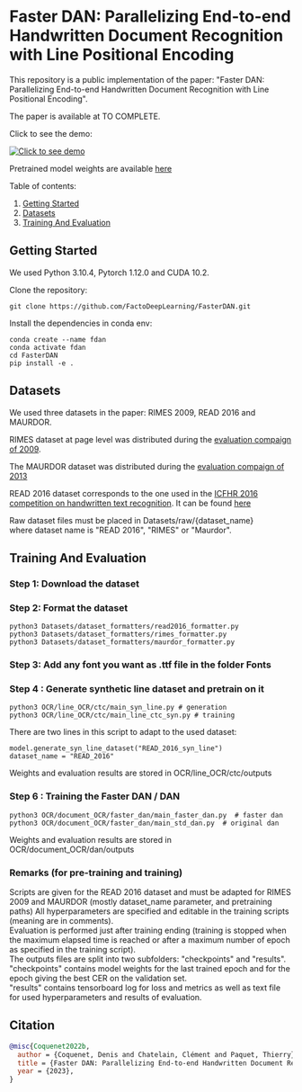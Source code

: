 # Faster DAN: Parallelizing End-to-end Handwritten Document Recognition with Line Positional Encoding
This repository is a public implementation of the paper: "Faster DAN: Parallelizing End-to-end Handwritten Document Recognition with Line Positional Encoding".

The paper is available at TO COMPLETE.

Click to see the demo:

[![Click to see demo](https://img.youtube.com/vi/_pBsO2W8XRE/0.jpg)](https://youtu.be/_pBsO2W8XRE?list=PLW90lu1l3ue9a2I9i0CLZM_orlnxoxv3g)

Pretrained model weights are available [here](https://git.litislab.fr/dcoquenet/fasterdan) 


Table of contents:
1. [Getting Started](#Getting-Started)
2. [Datasets](#Datasets)
3. [Training And Evaluation](#Training-and-evaluation)

## Getting Started

We used Python 3.10.4, Pytorch 1.12.0 and CUDA 10.2.

Clone the repository:

```
git clone https://github.com/FactoDeepLearning/FasterDAN.git
```

Install the dependencies in conda env:

```
conda create --name fdan
conda activate fdan
cd FasterDAN
pip install -e .
```


## Datasets
We used three datasets in the paper: RIMES 2009, READ 2016 and MAURDOR.

RIMES dataset at page level was distributed during the [evaluation compaign of 2009](https://ieeexplore.ieee.org/document/5277557).

The MAURDOR dataset was distributed during the [evaluation compaign of 2013](https://ieeexplore.ieee.org/document/6854572)

READ 2016 dataset corresponds to the one used in the [ICFHR 2016 competition on handwritten text recognition](https://ieeexplore.ieee.org/document/7814136).
It can be found [here](https://zenodo.org/record/1164045#.YiINkBvjKEA)



Raw dataset files must be placed in Datasets/raw/{dataset_name} \
where dataset name is "READ 2016", "RIMES" or "Maurdor".

## Training And Evaluation
### Step 1: Download the dataset

### Step 2: Format the dataset
```
python3 Datasets/dataset_formatters/read2016_formatter.py
python3 Datasets/dataset_formatters/rimes_formatter.py
python3 Datasets/dataset_formatters/maurdor_formatter.py
```

### Step 3: Add any font you want as .ttf file in the folder Fonts

### Step 4 : Generate synthetic line dataset and pretrain on it
```
python3 OCR/line_OCR/ctc/main_syn_line.py # generation
python3 OCR/line_OCR/ctc/main_line_ctc_syn.py # training
```
There are two lines in this script to adapt to the used dataset:
```
model.generate_syn_line_dataset("READ_2016_syn_line")
dataset_name = "READ_2016"
```

Weights and evaluation results are stored in OCR/line_OCR/ctc/outputs

### Step 6 : Training the Faster DAN / DAN
```
python3 OCR/document_OCR/faster_dan/main_faster_dan.py  # faster dan
python3 OCR/document_OCR/faster_dan/main_std_dan.py  # original dan
```


Weights and evaluation results are stored in OCR/document_OCR/dan/outputs


### Remarks (for pre-training and training)
Scripts are given for the READ 2016 dataset and must be adapted for RIMES 2009 and MAURDOR (mostly dataset_name parameter, and pretraining paths)
All hyperparameters are specified and editable in the training scripts (meaning are in comments).\
Evaluation is performed just after training ending (training is stopped when the maximum elapsed time is reached or after a maximum number of epoch as specified in the training script).\
The outputs files are split into two subfolders: "checkpoints" and "results". \
"checkpoints" contains model weights for the last trained epoch and for the epoch giving the best CER on the validation set. \
"results" contains tensorboard log for loss and metrics as well as text file for used hyperparameters and results of evaluation.
## Citation

```bibtex
@misc{Coquenet2022b,
  author = {Coquenet, Denis and Chatelain, Clément and Paquet, Thierry},
  title = {Faster DAN: Parallelizing End-to-end Handwritten Document Recognition with Line Positional Encoding},
  year = {2023},
}
```

